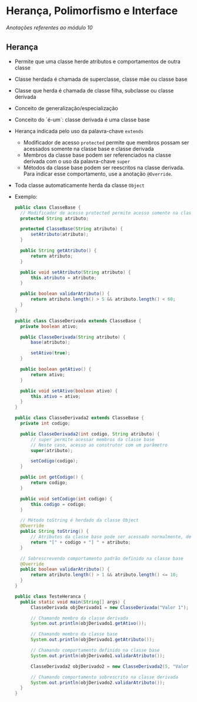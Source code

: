 # Herança, Polimorfismo e Interface

###### Anotações referentes ao módulo 10

## Herança

- Permite que uma classe herde atributos e comportamentos de outra classe
- Classe herdada é chamada de superclasse, classe mãe ou classe base
- Classe que herda é chamada de classe filha, subclasse ou classe derivada
- Conceito de generalização/especialização
- Conceito do ´é-um´: classe derivada é uma classe base
- Herança indicada pelo uso da palavra-chave `extends`
  - Modificador de acesso `protected` permite que membros possam ser acessados somente na classe base e classe derivada
  - Membros da classe base podem ser referenciados na classe derivada com o uso da palavra-chave `super`
  - Métodos da classe base podem ser reescritos na classe derivada. Para indicar esse comportamento, use a anotação `@Override`.
- Toda classe automaticamente herda da classe `Object`
- Exemplo:

  ~~~java
  public class ClasseBase {
    // Modificador de acesso protected permite acesso somente na classe base e derivadas
    protected String atributo;
  
    protected ClasseBase(String atributo) {
        setAtributo(atributo);
    }
  
    public String getAtributo() {
        return atributo;
    }
  
    public void setAtributo(String atributo) {
        this.atributo = atributo;
    }
  
    public boolean validarAtributo() {
        return atributo.length() > 5 && atributo.length() < 60;
    }
  }
  
  public class ClasseDerivada extends ClasseBase {
    private boolean ativo;
  
    public ClasseDerivada(String atributo) {
        base(atributo);
  
        setAtivo(true);
    }
  
    public boolean getAtivo() {
        return ativo;
    }
  
    public void setAtivo(boolean ativo) {
        this.ativo = ativo;
    }
  }
  
  public class ClasseDerivada2 extends ClasseBase {
    private int codigo;
  
    public ClasseDerivada2(int codigo, String atributo) {
        // super permite acessar membros da classe base
        // Neste caso, acesso ao construtor com um parâmetro
        super(atributo);
  
        setCodigo(codigo);
    }
  
    public int getCodigo() {
        return codigo;
    }
  
    public void setCodigo(int codigo) {
        this.codigo = codigo;
    }
  
    // Método toString é herdado da classe Object
    @Override
    public String toString() {
        // Atributos da classe base pode ser acessado normalmente, desde que não seja private
        return "[" + codigo + "] " + atributo; 
    }
  
    // Sobrescrevendo comportamento padrão definido na classe base 
    @Override
    public boolean validarAtributo() {
        return atributo.length() > 1 && atributo.length() <= 10;
    }
  }
  
  public class TesteHeranca {
    public static void main(String[] args) {
        ClasseDerivada objDerivado1 = new ClasseDerivada("Valor 1");
  
        // Chamando membro da classe derivada
        System.out.println(objDerivado1.getAtivo());
  
        // Chamando membro da classe base
        System.out.println(objDerivado1.getAtributo());
  
        // Chamando comportamento definido na classe base
        System.out.println(objDerivado1.validarAtributo());
  
        ClasseDerivada2 objDerivado2 = new ClasseDerivada2(5, "Valor 2");
  
        // Chamando comportamento sobrescrito na classe derivada
        System.out.println(objDerivado2.validarAtributo());
    }
  }
  ~~~